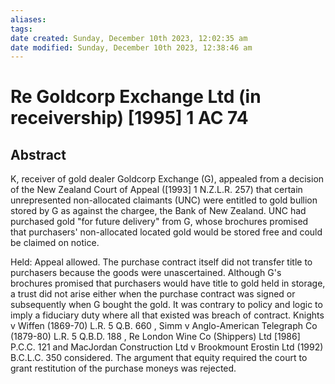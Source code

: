 ```yaml
---
aliases: 
tags: 
date created: Sunday, December 10th 2023, 12:02:35 am
date modified: Sunday, December 10th 2023, 12:38:46 am
---
```


# Re Goldcorp Exchange Ltd (in receivership) [1995] 1 AC 74

## Abstract

K, receiver of gold dealer Goldcorp Exchange (G), appealed from a decision of the New Zealand Court of Appeal ([1993] 1 N.Z.L.R. 257) that certain unrepresented non-allocated claimants (UNC) were entitled to gold bullion stored by G as against the chargee, the Bank of New Zealand. UNC had purchased gold "for future delivery" from G, whose brochures promised that purchasers' non-allocated located gold would be stored free and could be claimed on notice.

Held: Appeal allowed. The purchase contract itself did not transfer title to purchasers because the goods were unascertained. Although G's brochures promised that purchasers would have title to gold held in storage, a trust did not arise either when the purchase contract was signed or subsequently when G bought the gold. It was contrary to policy and logic to imply a fiduciary duty where all that existed was breach of contract. Knights v Wiffen (1869-70) L.R. 5 Q.B. 660 , Simm v Anglo-American Telegraph Co (1879-80) L.R. 5 Q.B.D. 188 , Re London Wine Co (Shippers) Ltd [1986] P.C.C. 121 and MacJordan Construction Ltd v Brookmount Erostin Ltd (1992) B.C.L.C. 350 considered. The argument that equity required the court to grant restitution of the purchase moneys was rejected.
